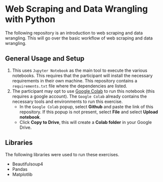 # Web Scraping and Data Wrangling with Python

The following repository is an introduction to web scraping and data wrangling. This will go over the basic workflow of web scraping and data wrangling.

## General Usage and Setup
1. This uses `Jupyter Notebook` as the main tool to execute the various notebooks. This requires that the participant will install the necessary requirements in their own machine. This repository contains a `requirements.txt` file where the dependencies are listed.
2. The participant may opt to use [Google Colab](https://colab.research.google.com/) to run this notebook (this requires a google account). The `Google Colab` already contains the necessary tools and environments to run this exercise. 
   - In the `Google Colab` popup, select **Github** and paste the link of this repository. If this popup is not present, select **File** and select **Upload notebook**.
   - Click **Copy to Drive**, this will create a **Colab folder** in your Google Drive.

## Libraries
The following libraries were used to run these exercises.
- Beautifulsoup4
- Pandas
- Matplotlib 